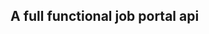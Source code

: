 
## A full functional job portal api 

<!-- - [App discriptions and sceensot here](https://www.figma.com/file/lGNosxADfnF6DPQWznzJAb/App-Ui?node-id=119%3A287). -->


